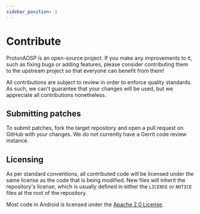 ```yaml
---
sidebar_position: 3
---
```


# Contribute

ProtonAOSP is an open-source project. If you make any improvements to it, such as fixing bugs or adding features, please consider contributing them to the upstream project so that everyone can benefit from them!

All contributions are subject to review in order to enforce quality standards. As such, we can't guarantee that your changes will be used, but we appreciate all contributions nonetheless.

## Submitting patches

To submit patches, fork the target repository and open a pull request on GitHub with your changes. We do not currently have a Gerrit code review instance.

## Licensing

As per standard conventions, all contributed code will be licensed under the same license as the code that is being modified. New files will inherit the repository's license, which is usually defined in either the `LICENSE` or `NOTICE` files at the root of the repository.

Most code in Android is licensed under the [Apache 2.0 License](https://www.apache.org/licenses/LICENSE-2.0.html).
